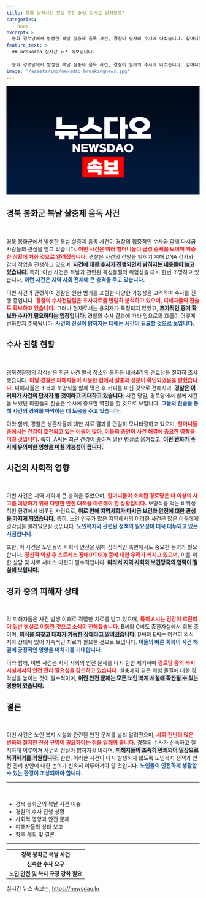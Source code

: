 ```yaml
---
title: 봉화 농약사건 진실 주민 DNA 검사로 밝혀질까?
categories:
  - News
excerpt: >
  봉화 경로당에서 발생한 복날 살충제 음독 사건, 경찰이 필사의 수사에 나섰습니다. 할머니들의 생명을 위협한 이 사건의 배후는 누구일까요? DNA 검사와 감식을 통해 밝혀질 진실, 클릭해서 자세히 알아보세요!
feature_text: >
  ## adskorea 실시간 뉴스 속보입니다.

  봉화 경로당에서 발생한 복날 살충제 음독 사건, 경찰이 필사의 수사에 나섰습니다. 할머니들의 생명을 위협한 이 사건의 배후는 누구일까요? DNA 검사와 감식을 통해 밝혀질 진실, 클릭해서 자세히 알아보세요!
image: '/assets/img/newsdao_breakingnews.jpg'
---
```


<p><img src="/assets/img/newsdao_breakingnews.jpg" alt="adskorea 속보" /></p>

<h2 data-ke-size="size26">경북 봉화군 복날 살충제 음독 사건</h2>

<p data-ke-size="size16">&nbsp;</p>

<p>경북 봉화군에서 발생한 복날 살충제 음독 사건이 경찰의 집중적인 수사와 함께 다시금 사람들의 관심을 받고 있습니다. <b><span style="color: #ee2323;">이번 사건은 여러 할머니들이 급성 증세를 보이며 위중한 상황에 처한 것으로 알려졌습니다.</span></b> 경찰은 사건의 전말을 밝히기 위해 DNA 검사와 감식 작업을 진행하고 있으며, <b><span style="background-color: #21538527;">사건에 대한 수사가 진행되면서 밝혀지는 내용들이 늘고 있습니다.</span></b> 특히, 이번 사건은 복날과 관련된 독성물질의 위험성을 다시 한번 조명하고 있습니다. <b><span style="color: #1a5490;">이런 사건은 지역 사회 전체에 큰 충격을 주고 있습니다.</span></b></p>

<p>이번 사건과 관련하여 경찰은 원한 범죄를 포함한 다양한 가능성을 고려하며 수사를 진행 중입니다. <b><span style="color: #ee2323;">경찰의 수사전담팀은 조사자료를 면밀히 분석하고 있으며, 피해자들의 진술도 확보하고 있습니다.</span></b> 그러나 현재로서는 용의자가 특정되지 않았고, <b><span style="background-color: #21538527;">추가적인 증거 확보와 수사가 필요하다는 입장입니다.</span></b> 경찰의 수사 결과에 따라 앞으로의 흐름이 어떻게 변화할지 주목됩니다. <b><span style="color: #1a5490;">사건의 진실이 밝혀지는 데에는 시간이 필요할 것으로 보입니다.</span></b></p>

<h2 data-ke-size="size26">수사 진행 현황</h2>

<p data-ke-size="size16">&nbsp;</p>

<p>경북경찰청의 감식반은 최근 사건 발생 장소인 봉화읍 내성4리의 경로당을 철저히 조사했습니다. <b><span style="color: #ee2323;">이날 경찰은 피해자들이 사용한 컵에서 살충제 성분이 확인되었음을 밝혔습니다.</span></b> 피해자들은 초복에 보양식을 함께 먹은 후 커피를 마신 것으로 전해지며, <b><span style="background-color: #21538527;">경찰은 이 커피가 사건의 단서가 될 것이라고 기대하고 있습니다.</span></b> 사건 당일, 경로당에서 함께 시간을 보냈던 회원들의 진술은 수사에 중요한 역할을 할 것으로 보입니다. <b><span style="color: #1a5490;">그들의 진술을 통해 사건의 경위를 파악하는 데 도움을 주고 있습니다.</span></b></p>

<p>이와 함께, 경찰은 생존자들에 대한 치료 결과를 면밀히 모니터링하고 있으며, <b><span style="color: #ee2323;">할머니들 중에서는 건강이 호전되고 있는 이들이 많아, 이들의 증언이 사건 해결에 중요한 영향을 미칠 것입니다.</span></b> 특히, A씨는 최근 건강이 좋아져 일반 병실로 옮겨졌고, <b><span style="background-color: #21538527;">이런 변화가 수사에 유의미한 영향을 미칠 가능성이 큽니다.</span></b></p>

<h2 data-ke-size="size26">사건의 사회적 영향</h2>

<p data-ke-size="size16">&nbsp;</p>

<p>이번 사건은 지역 사회에 큰 충격을 주었으며, <b><span style="color: #ee2323;">할머니들이 소속된 경로당은 더 이상의 사고를 예방하기 위해 다양한 안전 대책을 마련해야 할 상황입니다.</span></b> 보양식을 먹는 비위생적인 환경에서 비롯된 사건으로, <b><span style="background-color: #21538527;">이로 인해 지역사회가 다시금 보건과 안전에 대한 관심을 가지게 되었습니다.</span></b> 특히, 노인 인구가 많은 지역에서의 이러한 사건은 많은 이들에게 경각심을 불러일으킬 것입니다. <b><span style="color: #1a5490;">노인복지와 관련된 정책의 필요성이 더욱 대두되고 있는 시점입니다.</span></b></p>

<p>또한, 이 사건은 노인들의 사회적 안전을 위해 심리적인 측면에서도 중요한 논의가 필요합니다. <b><span style="color: #ee2323;">정신적 외상 후 스트레스 장애(PTSD) 등에 대한 우려가 커지고 있으며,</span></b> 이를 위한 상담 및 치료 서비스 마련이 필수적입니다. <b><span style="background-color: #21538527;">따라서 지역 사회와 보건당국의 협력이 절실해 보입니다.</span></b></p>

<h2 data-ke-size="size26">경과 중의 피해자 상태</h2>

<p data-ke-size="size16">&nbsp;</p>

<p>각 피해자들은 사건 발생 이래로 격렬한 치료를 받고 있으며, <b><span style="color: #ee2323;">특히 A씨는 건강이 호전되어 일반 병실로 이동한 것으로 소식이 전해졌습니다.</span></b> B씨와 C씨도 중환자실에서 회복 중이며, <b><span style="background-color: #21538527;">의식을 되찾고 대화가 가능한 상태라고 알려졌습니다.</span></b> D씨와 E씨는 여전히 의식 저하 상태에 있어 지속적인 치료가 필요한 것으로 보입니다. <b><span style="color: #1a5490;">이들의 빠른 회복이 사건 해결에 긍정적인 영향을 미치기를 기대합니다.</span></b></p>

<p>이와 함께, 이번 사건은 지역 사회의 안전 문제를 다시 한번 제기하며 <b><span style="color: #ee2323;">경로당 등의 복지 시설에서의 안전 관리 필요성을 강조하고 있습니다.</span></b> 살충제와 같은 위험 물질에 대한 경각심을 높이는 것이 필수적이며, <b><span style="background-color: #21538527;">이런 안전 문제는 모든 노인 복지 시설에 확산될 수 있는 경향이 있습니다.</span></b></p>

<h2 data-ke-size="size26">결론</h2>

<p data-ke-size="size16">&nbsp;</p>

<p>이번 사건은 노인 복지 시설과 관련된 안전 문제를 널리 알려줬으며, <b><span style="color: #ee2323;">사회 전반의 많은 변화와 철저한 진상 규명이 필요하다는 점을 일깨워 줍니다.</span></b> 경찰의 수사가 신속하고 철저하게 이루어져 사건의 진실이 밝혀지길 바라며, <b><span style="background-color: #21538527;">피해자들이 조속히 완쾌되어 일상으로 복귀하기를 기원합니다.</span></b> 한편, 이러한 사건이 다시 발생하지 않도록 노인복지 정책과 안전 관리 방안에 대한 논의가 신속히 이루어져야 할 것입니다. <b><span style="color: #1a5490;">노인들이 안전하게 생활할 수 있는 환경이 조성되어야 합니다.</span></b></p>

<hr />

<p data-ke-size="size16">&nbsp;</p>

<ul>
    <li>경북 봉화군의 복날 사건 이슈</li>
    <li>경찰의 수사 진행 상황</li>
    <li>사회적 영향과 안전 문제</li>
    <li>피해자들의 상태 보고</li>
    <li>향후 계획 및 결론</li>
</ul>

<hr>

<table style="width: 100%; border-collapse: collapse;">
    <tr>
        <td style="text-align: center; height: 17px;"><b>경북 봉화군 복날 사건</b></td>
    </tr>
    <tr>
        <td style="text-align: center; height: 17px;"><b>신속한 수사 요구</b></td>
    </tr>
    <tr>
        <td style="text-align: center; height: 17px;"><b>노인 안전 및 복지 규정 강화 필요</b></td>
    </tr>
</table>
실시간 뉴스 속보는, <a href="https://newsdao.kr" rel="dofollow">https://newsdao.kr</a>


